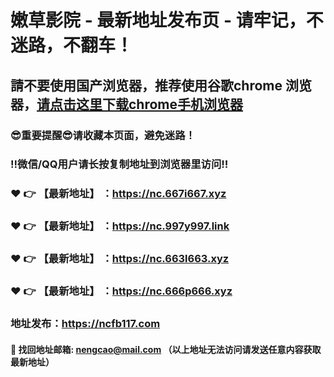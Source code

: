# 嫩草影院 - 最新地址发布页 - 请牢记，不迷路，不翻车！

## 請不要使用国产浏览器，推荐使用谷歌chrome 浏览器，<a href = "https://www.google.cn/chrome/">请点击这里下载chrome手机浏览器</a>

### :sunglasses:重要提醒:sunglasses:请收藏本页面，避免迷路！
### ‼️微信/QQ用户请长按复制地址到浏览器里访问‼️

### :heart: :point_right: 【最新地址】 ：https://nc.667i667.xyz
### :heart: :point_right: 【最新地址】 ：https://nc.997y997.link
### :heart: :point_right: 【最新地址】 ：https://nc.663l663.xyz
### :heart: :point_right: 【最新地址】 ：https://nc.666p666.xyz

### 地址发布：https://ncfb117.com

#### :e-mail: __找回地址邮箱: nengcao@mail.com （以上地址无法访问请发送任意内容获取最新地址）__
